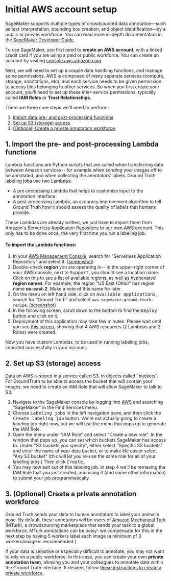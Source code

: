 # Initial AWS account setup

 SageMaker supports multiple types of crowdsourced data annotation—such as text interpretation, bounding box creation, and object identification—by a public or private workforce. You can read more in-depth documentation in the [SageMaker Developer Guide](https://docs.aws.amazon.com/sagemaker/latest/dg/whatis.html).

To use SageMaker, you first need to **create an AWS account**, with a linked credit card if you are using a paid or public workforce. You can create an account by visiting [console.aws.amazon.com](http://console.aws.amazon.com).

Next, we will need to set up a couple data handling functions, and manage some permissions. AWS is composed of many separate services (compute, storage, annotations, etc), and each service needs to be given permission to access files belonging to other services. So when you first create your account, you'll need to set up these inter-service permissions, typically called **IAM Roles** or **Trust Relationships**.

There are three core steps we'll need to perform:
1. [Import data pre- and post-processing functions](#1-import-the-pre--and-post-processing-lambda-functions)
2. [Set up S3 (storage) access](#set-up-s3-storage-access)
3. [(Optional) Create a private annotation workforce](#3-optional-create-a-private-annotation-workforce)

## 1. Import the pre- and post-processing Lambda functions
Lambda functions are Python scripts that are called when transferring data between Amazon services-- for example when sending your images off to be annotated, and when collecting the annotators' labels. Ground Truth labeling jobs use two Lambdas:

* A pre-processing Lambda that helps to customize input to the annotation interface.
* A post-processing Lambda, an accuracy improvement algorithm to tell Ground Truth how it should assess the quality of labels that humans provide.

These Lambdas are already written, we just have to import them from Amazon's Serverless Application Repository to our own AWS account. This only has to be done once, the very first time you run a labeling job.

#### To import the Lambda functions:
1. In your [AWS Management Console](http://console.aws.amazon.com), search for “Serverless Application Repository” and select it. ([screenshot](serverlessapprepo.png))
2. Double-check **region** you are operating in-- in the upper-right corner of your AWS console, next to <kbd>Support</kbd>, you should see a location name. Click on this to see a list of available regions, as well as hyphenated **region names**. For example, the region "US East (Ohio)" has region name **us-east-2**. Make a note of this name for later.
3. On the menu on left hand side, click on <kbd>Available applications</kbd>, search for “Ground Truth” and select `aws-sagemaker-ground-truth-recipe`. ([screenshot](groundtruthlambda.png))
4. In the following screen, scroll down to the bottom to find the <kbd>Deploy</kbd> button and click on it.
5.	Deployment of this application may take few minutes. Please wait until you see [this screen](lambdasdeployed.png), showing that 4 AWS resources (2 Lambdas and 2 Roles) were created.

Now you have custom Lambdas, to be used in running labeling jobs, imported successfully in your account.

## 2. Set up S3 (storage) access
Data on AWS is stored in a service called S3, in objects called "buckets". For GroundTruth to be able to access the bucket that will contain your images, we need to create an IAM Role that will allow SageMaker to talk to S3.

1. Navigate to the SageMaker console by logging into [AWS](http://console.aws.amazon.com) and searching "SageMaker" in the Find Services menu.
2. Choose <kbd>Labeling jobs</kbd> in the left navigation pane, and then click the <kbd>Create labeling job</kbd> button. We're not actually going to create a labeling job right now, but we will use the menu that pops up to generate the IAM Role.
3. Open the menu under "IAM Role" and select "Create a new role". In the window that pops up, you can set which buckets SageMaker has access to. Under "S3 buckets you specify", either select "Specific S3 buckets" and enter the name of your data bucket, or to make life easier select "Any S3 bucket" (this will let you re-use the same role for all of your labeling jobs.) Then click <kbd>Create</kbd>.
4. You may now exit out of this labeling job. In step 4 we'll be retrieving the IAM Role that you just created, and using it (and some other information) to submit your job programmatically.


## 3. (Optional) Create a private annotation workforce
Ground Truth sends your data to human annotators to label your animal's pose. By default, these annotators will be users of [Amazon Mechanical Turk](https://www.mturk.com/) (MTurk), a crowdsourcing marketplace that sends your task to a global workforce. MTurk annotations can be noisy- we compensate for this in the next step by having 5 workers label each image (a minimum of 3 workers/image is recommended.)

If your data is sensitive or especially difficult to annotate, you may not want to rely on a public workforce. In this case, you can create your own **private annotation team**, allowing you and your colleagues to annotate data within the Ground Truth interface. If desired, follow [these instructions to create a private workforce](readme_privateWorkforce.md).
